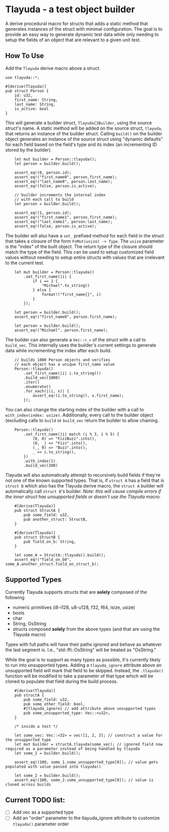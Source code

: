 # Tlayuda - a test object builder

A derive procedural macro for structs that adds a static method that generates instances of the struct with minimal configuration. The goal is to provide an easy way to generate dynamic test data while only needing to setup the fields of an object that are relevant to a given unit test.

## How To Use

Add the `Tlayuda` derive macro above a struct.

```
use tlayuda::*;

#[derive(Tlayuda)]
pub struct Person {
    id: u32,
    first_name: String,
    last_name: String,
    is_active: bool
}
```
This will generate a builder struct, `Tlayuda{}Builder`, using the source struct's name. A static method will be added on the source struct, `tlayuda`, that returns an instance of the builder struct. Calling `build()` on the builder object generates an instance of the source struct using "dynamic defaults" for each field based on the field's type and its index (an incrementing ID stored by the builder).

```
    let mut builder = Person::tlayuda();
    let person = builder.build();

    assert_eq!(0, person.id);
    assert_eq!("first_name0", person.first_name);
    assert_eq!("last_name0", person.last_name);
    assert_eq!(false, person.is_active);

    // builder increments the internal index 
    // with each call to build
    let person = builder.build();

    assert_eq!(1, person.id);
    assert_eq!("first_name1", person.first_name);
    assert_eq!("last_name1", person.last_name);
    assert_eq!(false, person.is_active);
```

The builder will also have a `set_` prefixed method for each field in the struct that takes a closure of the form `FnMut(usize) -> Type`. The `usize` parameter is the "index" of the built object. The return type of the closure should match the type of the field. This can be used to setup customized field values without needing to setup entire structs with values that are irrelevant to the current test.

```
    let mut builder = Person::tlayuda()
        .set_first_name(|i| {
            if i == 1 { 
                "Michael".to_string()
            } else {
                format!("first_name{}", i)
            }
        });
        
    let person = builder.build();
    assert_eq!("first_name0", person.first_name);

    let person = builder.build();
    assert_eq!("Michael", person.first_name);
```

The builder can also generate a `Vec::<_>` of the struct with a call to `build_vec`. This internally uses the builder's current settings to generate data while incrementing the index after each build.

```
    // builds 1000 Person objects and verifies
    // each object has a unique first_name value
    Person::tlayuda()
        .set_first_name(|i| i.to_string())
        .build_vec(1000)
        .iter()
        .enumerate()
        .for_each(|(i, x)| {
            assert_eq!(i.to_string(), x.first_name);
        });

```

You can also change the starting index of the builder with a call to `with_index(index: usize)`. Additionally, every call to the builder object (excluding calls to `build` or `build_vec` return the builder to allow chaining.

```
    Person::tlayuda()
        .set_first_name(|i| match (i % 3, i % 5) {
            (0, 0) => "FizzBuzz".into(),
            (0, _) => "Fizz".into(),
            (_, 0) => "Buzz".into(),
            _ => i.to_string(),
        })
        .with_index(1)
        .build_vec(100)
```

Tlayuda will also automatically attempt to recursively build fields if they're not one of the known supported types. That is, if `struct A` has a field that is `struct B` which also has the Tlayuda derive macro, the `struct A` builder will automatically call `struct B`'s builder. *Note: this will cause compile errors if the inner struct has unsupported fields or doesn't use the Tlayuda macro.*

```
    #[derive(Tlayuda)]
    pub struct StructA {
        pub some_field: u32,
        pub another_struct: StructB,
    }

    #[derive(Tlayuda)]
    pub struct StructB {
        pub field_on_b: String,
    }

    let some_A = StructA::tlayuda().build();
    assert_eq!("field_on_b0", some_A.another_struct.field_on_struct_b);
```

## Supported Types

Currently Tlayuda supports structs that are **solely** composed of the following

* numeric primitives (i8-i128, u8-u128, f32, f64, isize, usize)
* bools
* char
* String, OsString
* structs composed **solely** from the above types (and that are using the Tlayuda macro)

Types with full paths will have their paths ignored and behave as whatever the last segment is. I.e., "std::ffi::OsString" will be treated as "OsString."

While the goal is to support as many types as possible, it's currently likely to run into unsupported types. Adding a `tlayuda_ignore` attribute above an unsupported field will mark that field to be skipped. Instead, the `.tlayuda()` function will be modified to take a parameter of that type which will be cloned to populate that field during the build process.

```
    #[derive(Tlayuda)]
    pub structA {
        pub some_field: u32,
        pub some_other_field: bool,
        #[tlayuda_ignore] // add attribute above unsupported types
        pub some_unsupported_type: Vec::<u32>,
    }

    /* inside a test */

    let some_vec: Vec::<32> = vec![1, 2, 3]; // construct a value for the unsupported type
    let mut builder = structA.tlayuda(some_vec); // ignored field now required as a parameter instead of being handled by tlayuda
    let some_1 = builder.build(); 

    assert_eq!(100, some_1.some_unsupported_type[0]); // value gets populated with value passed into tlayuda()

    let some_2 = builder.build(); 
    assert_eq!(100, some_2.some_unsupported_type[0]); // value is cloned across builds
```

## Current TODO list:
- [ ] Add vec as a supported type
- [ ] Add an "order" parameter to the tlayuda_ignore attribute to customize `tlayuda()` parameter order

